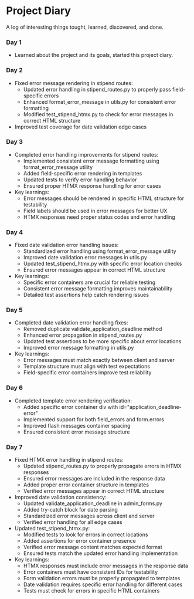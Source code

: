# Project Diary
A log of interesting things tought, learned, discovered, and done.

### Day 1
- Learned about the project and its goals, started this project diary.

### Day 2
- Fixed error message rendering in stipend routes:
  * Updated error handling in stipend_routes.py to properly pass field-specific errors
  * Enhanced format_error_message in utils.py for consistent error formatting
  * Modified test_stipend_htmx.py to check for error messages in correct HTML structure
- Improved test coverage for date validation edge cases

### Day 3
- Completed error handling improvements for stipend routes:
  * Implemented consistent error message formatting using format_error_message utility
  * Added field-specific error rendering in templates
  * Updated tests to verify error handling behavior
  * Ensured proper HTMX response handling for error cases
- Key learnings:
  * Error messages should be rendered in specific HTML structure for testability
  * Field labels should be used in error messages for better UX
  * HTMX responses need proper status codes and error handling

### Day 4
- Fixed date validation error handling issues:
  * Standardized error handling using format_error_message utility
  * Improved date validation error messages in utils.py
  * Updated test_stipend_htmx.py with specific error location checks
  * Ensured error messages appear in correct HTML structure
- Key learnings:
  * Specific error containers are crucial for reliable testing
  * Consistent error message formatting improves maintainability
  * Detailed test assertions help catch rendering issues

### Day 5
- Completed date validation error handling fixes:
  * Removed duplicate validate_application_deadline method
  * Enhanced error propagation in stipend_routes.py
  * Updated test assertions to be more specific about error locations
  * Improved error message formatting in utils.py
- Key learnings:
  * Error messages must match exactly between client and server
  * Template structure must align with test expectations
  * Field-specific error containers improve test reliability

### Day 6
- Completed template error rendering verification:
  * Added specific error container div with id="application_deadline-error"
  * Implemented support for both field_errors and form.errors
  * Improved flash messages container spacing
  * Ensured consistent error message structure

### Day 7
- Fixed HTMX error handling in stipend routes:
  * Updated stipend_routes.py to properly propagate errors in HTMX responses
  * Ensured error messages are included in the response data
  * Added proper error container structure in templates
  * Verified error messages appear in correct HTML structure
- Improved date validation consistency:
  * Updated validate_application_deadline in admin_forms.py
  * Added try-catch block for date parsing
  * Standardized error messages across client and server
  * Verified error handling for all edge cases
- Updated test_stipend_htmx.py:
  * Modified tests to look for errors in correct locations
  * Added assertions for error container presence
  * Verified error message content matches expected format
  * Ensured tests match the updated error handling implementation
- Key learnings:
  * HTMX responses must include error messages in the response data
  * Error containers must have consistent IDs for testability
  * Form validation errors must be properly propagated to templates
  * Date validation requires specific error handling for different cases
  * Tests must check for errors in specific HTML containers

